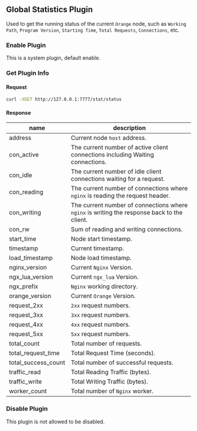 ## Global Statistics Plugin

Used to get the running status of the current `Orange` node, such as `Working Path`, `Program Version`, 
`Starting Time`, `Total Requests`, `Connections`, etc.

### Enable Plugin

This is a system plugin, default enable.

### Get Plugin Info

#### Request

```bash
curl -XGET http://127.0.0.1:7777/stat/status
```

#### Response

|name               |description|
|-------------------|-----------|
|address            | Current node `host` address. |
|con_active         | The current number of active client connections including Waiting connections. |
|con_idle           | The current number of idle client connections waiting for a request. |
|con_reading        | The current number of connections where `nginx` is reading the request header. |
|con_writing        | The current number of connections where `nginx` is writing the response back to the client. |
|con_rw             | Sum of reading and writing connections. |
|start_time         | Node start timestamp. |
|timestamp          | Current timestamp. |
|load_timestamp     | Node load timestamp. |
|nginx_version      | Current `Nginx` Version. |
|ngx_lua_version    | Current `ngx_lua` Version. |
|ngx_prefix         | `Nginx` working directory. |
|orange_version     | Current `Orange` Version. |
|request_2xx        | `2xx` request numbers. |
|request_3xx        | `3xx` request numbers. |
|request_4xx        | `4xx` request numbers. |
|request_5xx        | `5xx` request numbers. |
|total_count        | Total number of requests. |
|total_request_time | Total Request Time (seconds). |
|total_success_count| Total number of successful requests. |
|traffic_read       | Total Reading Traffic (bytes). |
|traffic_write      | Total Writing Traffic (bytes). |
|worker_count       | Total number of `Nginx` worker. |

### Disable Plugin

This plugin is not allowed to be disabled.
